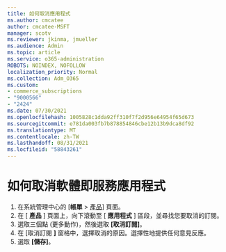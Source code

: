 ```yaml
---
title: 如何取消應用程式
ms.author: cmcatee
author: cmcatee-MSFT
manager: scotv
ms.reviewer: jkinma, jmueller
ms.audience: Admin
ms.topic: article
ms.service: o365-administration
ROBOTS: NOINDEX, NOFOLLOW
localization_priority: Normal
ms.collection: Adm_O365
ms.custom:
- commerce_subscriptions
- "9000566"
- "2424"
ms.date: 07/30/2021
ms.openlocfilehash: 1005828c1dda92ff310f7f2d956e64954f65d673
ms.sourcegitcommit: e781da003fb7b878854846cbe12b13b9dca8df92
ms.translationtype: MT
ms.contentlocale: zh-TW
ms.lasthandoff: 08/31/2021
ms.locfileid: "58843261"
---
```

# <a name="how-to-cancel-software-as-a-service-apps"></a>如何取消軟體即服務應用程式

1. 在系統管理中心的 [**帳單**  >  [產品](https://go.microsoft.com/fwlink/p/?linkid=842054)] 頁面。
2. 在 [ **產品** ] 頁面上，向下滾動至 [ **應用程式** ] 區段，並尋找您要取消的訂閱。 
3. 選取三個點 (更多動作)，然後選取 **[取消訂閱]**。
4. 在 [取消訂閱 **]** 窗格中，選擇取消的原因。選擇性地提供任何意見反應。
5. 選取 **[儲存]**。